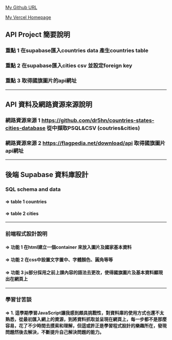 [My Github URL](https://github.com/Fayhong/1122-final-project.git)

[My Vercel Homepage](https://1122-final-project-six.vercel.app/)

## API Project 簡要說明

### 重點 1 在supabase匯入countries data 產生countries table

### 重點 2  在supabase匯入cities csv 並設定foreign key 

### 重點 3  取得國旗圖片的api網址

---

## API 資料及網路資源來源說明

### 網路資源來源 1  https://github.com/dr5hn/countries-states-cities-database 從中擷取PSQL&CSV (coutries&cities)

### 網路資源來源 2 https://flagpedia.net/download/api 取得國旗圖片api網址

---

## 後端 Supabase 資料庫設計

### SQL schema and data

#### => table 1 countries

#### => table 2 cities 

---

### 前端程式設計說明

#### => 功能 1 在html建立一個container 來放入圖片及國家基本資料

#### => 功能 2 在css中設置文字置中、字體顏色、圓角等等

#### => 功能 3 js部分採用之前上課內容的語法去更改，使得國旗圖片及基本資料顯現出在網頁上

---

### 學習甘苦談

#### => 1. 這學期學習JavaScript讓我感到頗具挑戰性，對資料庫的使用方式也還不太熟悉，從最初匯入網上的資源，到將資料抓取並呈現在網頁上，每一步都不是那麼容易，花了不少時間去摸索和理解，但這或許正是學習程式設計的樂趣所在，發現問題然後去解決，不斷提升自己解決問題的能力。

